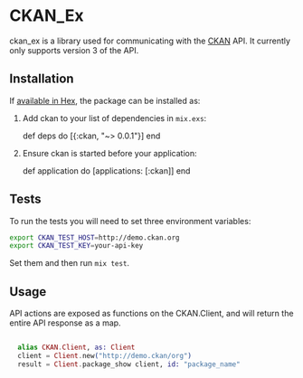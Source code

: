 # CKAN_Ex

ckan_ex is a library used for communicating with the [CKAN](http://ckan.org) API.  It currently only supports version 3 of the API.

## Installation

If [available in Hex](https://hex.pm/docs/publish), the package can be installed as:

  1. Add ckan to your list of dependencies in `mix.exs`:

        def deps do
          [{:ckan, "~> 0.0.1"}]
        end

  2. Ensure ckan is started before your application:

        def application do
          [applications: [:ckan]]
        end

## Tests

To run the tests you will need to set three environment variables:

```bash
export CKAN_TEST_HOST=http://demo.ckan.org
export CKAN_TEST_KEY=your-api-key
```

Set them and then run ```mix test```.

## Usage

API actions are exposed as functions on the CKAN.Client, and will return the entire API response as a map.

```elixir 

  alias CKAN.Client, as: Client
  client = Client.new("http://demo.ckan/org")
  result = Client.package_show client, id: "package_name"
	
```